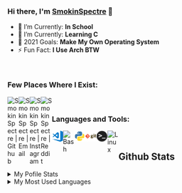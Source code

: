 <!-- List Of Websites-->
[github]: https://www.github.com/SmokinSpectre
[gmail]: mailto:smokinspectre@gmail.com
[instagram]: https://instagram.com/SmokinSpectre
[reddit]: https://www.reddit.com/u/5m0k1n5p3c7r3

### Hi there, I'm [SmokinSpectre](https://github.com/SmokinSpectre) 👋

- 🥅 I’m Currently: **In School**
- 🌱 I’m Currently: **Learning C**
- 🔭 2021 Goals: **Make My Own Operating System**
- ⚡ Fun Fact:  **I Use Arch BTW**

<br />

### Few Places Where I Exist:

[<img align="left" alt="SmokinSpectre | Github" width="25px" src="https://image.flaticon.com/icons/svg/733/733553.svg" />][github]
[<img align="left" alt="SmokinSpectre | Email" width="25px" src="https://image.flaticon.com/icons/svg/732/732200.svg" />][gmail]
[<img align="left" alt="SmokinSpectre | Instagram" width="25px" src="https://image.flaticon.com/icons/svg/2111/2111463.svg" />][instagram]
[<img align="left" alt="SmokinSpectre | Reddit" width="25px" src="https://image.flaticon.com/icons/svg/2111/2111589.svg" />][reddit]


<br />  

### Languages and Tools:

[<img align="left" alt="Visual Studio Code" width="25px" src="https://raw.githubusercontent.com/github/explore/80688e429a7d4ef2fca1e82350fe8e3517d3494d/topics/visual-studio-code/visual-studio-code.png" />](https://www.google.com/search?&q=Visual+Studio+Code)
[<img align="left" alt="Bash" width="25px" src="https://raw.githubusercontent.com/odb/official-bash-logo/master/assets/Logos/Icons/SVG/128x128.svg" />](https://www.google.com/search?&q=Bash)
[<img align="left" alt="Python" width="25px" src="https://raw.githubusercontent.com/PKief/vscode-material-icon-theme/master/icons/python.svg" />](https://www.google.com/search?&q=Python)
[<img align="left" alt="Git" width="25px" src="https://raw.githubusercontent.com/github/explore/80688e429a7d4ef2fca1e82350fe8e3517d3494d/topics/git/git.png" />](https://www.google.com/search?&q=Git)
[<img align="left" alt="Terminal" width="25px" src="https://raw.githubusercontent.com/github/explore/80688e429a7d4ef2fca1e82350fe8e3517d3494d/topics/terminal/terminal.png" />](https://www.google.com/search?&q=Command+Line+Interface)
[<img align="left" alt="Linux" width="25px" src="https://image.flaticon.com/icons/svg/226/226772.svg" />](https://www.google.com/search?&q=Linux)

<br />

## Github Stats

<details>
  <summary>My Pofile Stats</summary>
  <br/>
  <a href="https://github.com/rjsamra/github-readme-stats"><img alt="SmokinSpectre's GitHub Stats" src="https://github-readme-stats.vercel.app/api/?username=SmokinSpectre&layout=compact&show_icons=true&include_all_commits=true&hide_border=true&theme=radical" /></a>
  <br/>
</details>

<details> 
  <summary>My Most Used Languages</summary>
  <br/>
  <a href="https://github.com/rjsamra/github-readme-stats"><img alt="SmokinSpectre's Top Languages" src="https://github-readme-stats.vercel.app/api/top-langs/?username=SmokinSpectre&layout=compact&show_icons=true&include_all_commits=true&hide_border=true&theme=radical&langs_count=10" /></a>
  <br/>
</details>

<br />
